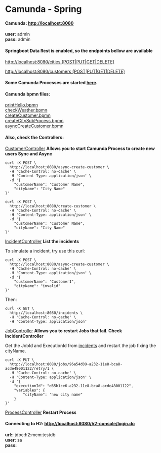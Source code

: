 # Camunda - Spring
 

#### Camunda: [http://localhost:8080](http://localhost:8080)

**user:** admin <br>
**pass:** admin <br>


#### Springboot Data Rest is enabled, so the endpoints bellow are available
[http://localhost:8080/cities (POST|PUT|GET|DELETE)](http://localhost:8080/cities)

[http://localhost:8080/customers (POST|PUT|GET|DELETE)](http://localhost:8080/customers)


#### Some Camunda Processes are started [here](src/main/java/com/example/camunda/CamundaApplication.java).


#### Camunda bpmn files: 
[printHello.bpmn](src/main/resources/camunda/printHello.bpmn) <br>
[checkWeather.bpmn](src/main/resources/camunda/checkWeather.bpmn) <br>
[createCustomer.bpmn](src/main/resources/camunda/createCustomer.bpmn) <br>
[createCitySubProcess.bpmn](src/main/resources/camunda/createCitySubProcess.bpmn) <br>
[asyncCreateCustomer.bpmn](src/main/resources/camunda/asyncCreateCustomer.bpmn) <br> 


#### Also, check the Controllers:
[CustomerController](src/main/java/com/example/camunda/controller/CustomerController.java) **Allows you to start Camunda Process to create new users Sync and Async**

```
curl -X POST \
  http://localhost:8080/async-create-customer \
  -H 'Cache-Control: no-cache' \
  -H 'Content-Type: application/json' \
  -d '{
	"customerName": "Customer Name",
	"cityName": "City Name"
}'
```

```
curl -X POST \
  http://localhost:8080/create-customer \
  -H 'Cache-Control: no-cache' \
  -H 'Content-Type: application/json' \
  -d '{
	"customerName": "Customer Name",
	"cityName": "City Name"
}'
```

[IncidentController](src/main/java/com/example/camunda/controller/IncidentController.java) **List the incidents** <br>

To simulate a incident, try use this curl:<br>

```
curl -X POST \
  http://localhost:8080/async-create-customer \
  -H 'Cache-Control: no-cache' \
  -H 'Content-Type: application/json' \
  -d '{
	"customerName": "Customer1",
	"cityName": "invalid"
}'
```

Then:

```
curl -X GET \
  http://localhost:8080/incidents \
  -H 'Cache-Control: no-cache' \
  -H 'Content-Type: application/json'
```

[JobController](src/main/java/com/example/camunda/controller/JobController.java) **Allows you to restart Jobs that fail. Check IncidentController** <br>

Get the JobId and ExecutionId from [incidents](http://localhost:8080/incidents) and restart the job fixing the cityName.

```
curl -X PUT \
  http://localhost:8080/jobs/96a54d09-a232-11e8-bca8-acde48001122/retry/1 \
  -H 'Cache-Control: no-cache' \
  -H 'Content-Type: application/json' \
  -d '{
    "executionId": "d65b1ce6-a232-11e8-bca8-acde48001122",
    "variables": {
        "cityName": "new city name"
    }
}'
```

[ProcessController](src/main/java/com/example/camunda/controller/ProcessController.java) **Restart Process** <br>


#### Connecting to H2: [http://localhost:8080/h2-console/login.do](http://localhost:8080/h2-console/login.do)

**url:**:  jdbc:h2:mem:testdb<br>
**user:** sa<br>
**pass:** <empty><br>

